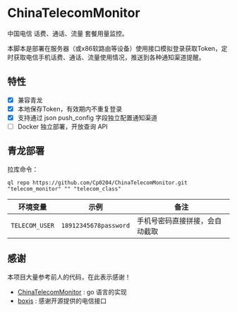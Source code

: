 # ChinaTelecomMonitor

中国电信 话费、通话、流量 套餐用量监控。

本脚本是部署在服务器（或x86软路由等设备）使用接口模拟登录获取Token，定时获取电信手机话费、通话、流量使用情况，推送到各种通知渠道提醒。

## 特性

- [x] 兼容青龙
- [x] 本地保存Token，有效期内不重复登录
- [x] 支持通过 json push_config 字段独立配置通知渠道
- [ ] Docker 独立部署，开放查询 API

## 青龙部署

拉库命令：

```
ql repo https://github.com/Cp0204/ChinaTelecomMonitor.git "telecom_monitor" "" "telecom_class"
```

| 环境变量       | 示例                  | 备注                           |
| -------------- | --------------------- | ------------------------------ |
| `TELECOM_USER` | `18912345678password` | 手机号密码直接拼接，会自动截取 |


## 感谢

本项目大量参考前人的代码，在此表示感谢！

- [ChinaTelecomMonitor](https://github.com/LambdaExpression/ChinaTelecomMonitor) : go 语言的实现
- [boxjs](https://github.com/gsons/boxjs) : 感谢开源提供的电信接口